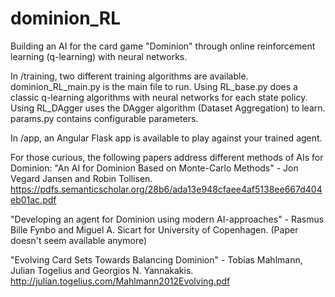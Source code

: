 # dominion_RL
Building an AI for the card game "Dominion" through online reinforcement learning (q-learning) with neural networks.

In /training, two different training algorithms are available. dominion_RL_main.py is the main file to run. Using RL_base.py does a classic q-learning algorithms with neural networks for each state policy. Using RL_DAgger uses the DAgger algorithm (Dataset Aggregation) to learn. params.py contains configurable parameters.

In /app, an Angular Flask app is available to play against your trained agent.

For those curious, the following papers address different methods of AIs for Dominion:
  "An AI for Dominion Based on Monte-Carlo Methods" - Jon Vegard Jansen and Robin Tollisen. https://pdfs.semanticscholar.org/28b6/ada13e948cfaee4af5138ee667d404eb01ac.pdf
  
  "Developing an agent for Dominion using modern AI-approaches" - Rasmus Bille Fynbo and Miguel A. Sicart for University of Copenhagen. (Paper doesn't seem available anymore)

  "Evolving Card Sets Towards Balancing Dominion" - Tobias Mahlmann, Julian Togelius and Georgios N. Yannakakis. http://julian.togelius.com/Mahlmann2012Evolving.pdf
  
